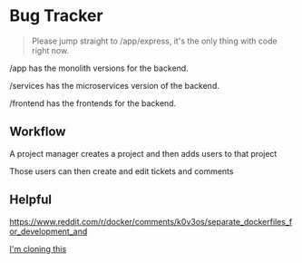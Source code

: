 # Bug Tracker

> Please jump straight to /app/express, it's the only thing with code right now.


/app has the monolith versions for the backend.

/services has the microservices version of the backend.

/frontend has the frontends for the backend.

## Workflow

A project manager creates a project and then adds users to that project

Those users can then create and edit tickets and comments

## Helpful

https://www.reddit.com/r/docker/comments/k0v3os/separate_dockerfiles_for_development_and

[I'm cloning this](https://www.youtube.com/watch?v=vG824vBdYY8)
